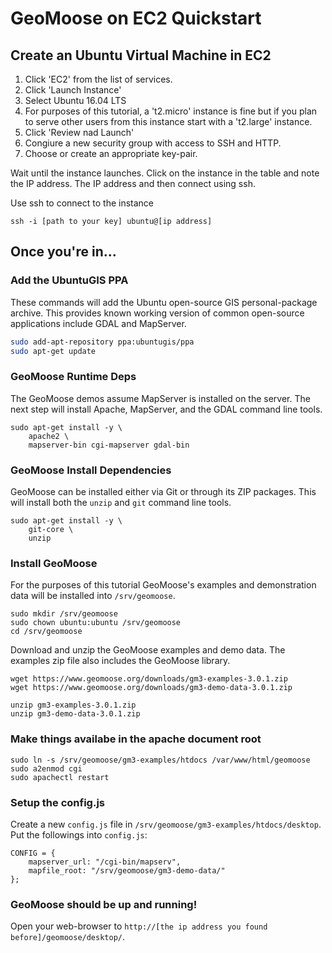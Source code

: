 # GeoMoose on EC2 Quickstart

## Create an Ubuntu Virtual Machine in EC2

1. Click 'EC2' from the list of services.
2. Click 'Launch Instance'
3. Select Ubuntu 16.04 LTS
4. For purposes of this tutorial, a 't2.micro' instance is fine
   but if you plan to serve other users from this instance start with
   a 't2.large' instance.
5. Click 'Review nad Launch'
6. Congiure a new security group with access to SSH and HTTP.
7. Choose or create an appropriate key-pair.

Wait until the instance launches. Click on the instance in the table and note the IP
address. The IP address and then connect using ssh.

Use ssh to connect to the instance

```
ssh -i [path to your key] ubuntu@[ip address]
```

## Once you're in...

### Add the UbuntuGIS PPA

These commands will add the Ubuntu open-source GIS personal-package archive.
This provides known working version of common open-source applications include
GDAL and MapServer.

```bash
sudo add-apt-repository ppa:ubuntugis/ppa
sudo apt-get update
```

### GeoMoose Runtime Deps

The GeoMoose demos assume MapServer is installed on the server. The next step
will install Apache, MapServer, and the GDAL command line tools.

```
sudo apt-get install -y \
    apache2 \
    mapserver-bin cgi-mapserver gdal-bin
```

### GeoMoose Install Dependencies

GeoMoose can be installed either via Git or through its ZIP packages.
This will install both the `unzip` and `git` command line tools.

```
sudo apt-get install -y \
    git-core \
    unzip
```

### Install GeoMoose

For the purposes of this tutorial GeoMoose's examples and demonstration data
will be installed into `/srv/geomoose`.

```
sudo mkdir /srv/geomoose
sudo chown ubuntu:ubuntu /srv/geomoose
cd /srv/geomoose
```

Download and unzip the GeoMoose examples and demo data. The examples zip file also includes
the GeoMoose library.

```
wget https://www.geomoose.org/downloads/gm3-examples-3.0.1.zip
wget https://www.geomoose.org/downloads/gm3-demo-data-3.0.1.zip

unzip gm3-examples-3.0.1.zip
unzip gm3-demo-data-3.0.1.zip
```

### Make things availabe in the apache document root

```
sudo ln -s /srv/geomoose/gm3-examples/htdocs /var/www/html/geomoose
sudo a2enmod cgi
sudo apachectl restart
```

### Setup the config.js

Create a new `config.js` file in `/srv/geomoose/gm3-examples/htdocs/desktop`.
Put the followings into `config.js`:

```
CONFIG = {
    mapserver_url: "/cgi-bin/mapserv",
    mapfile_root: "/srv/geomoose/gm3-demo-data/"
};
```

### GeoMoose should be up and running!

Open your web-browser to `http://[the ip address you found before]/geomoose/desktop/`.

